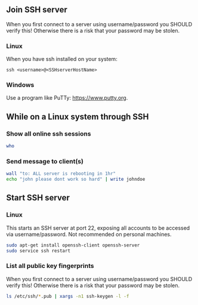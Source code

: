 ## Join SSH server
When you first connect to a server using username/password you SHOULD verify this!
Otherwise there is a risk that your password may be stolen.

### Linux
When you have ssh installed on your system:
```
ssh <username>@<SSHserverHostName>
```

### Windows
Use a program like PuTTy: https://www.putty.org.

## While on a Linux system through SSH

### Show all online ssh sessions
```sh
who
```

### Send message to client(s)
```sh
wall "to: ALL server is rebooting in 1hr"
echo "john please dont work so hard" | write johndoe
```

## Start SSH server
### Linux
This starts an SSH server at port 22, exposing all accounts to be accessed via username/password. Not recommended on personal machines.
```sh
sudo apt-get install openssh-client openssh-server
sudo service ssh restart
```

### List all public key fingerprints
When you first connect to a server using username/password you SHOULD verify this!
Otherwise there is a risk that your password may be stolen.
```sh
ls /etc/ssh/*.pub | xargs -n1 ssh-keygen -l -f
```
